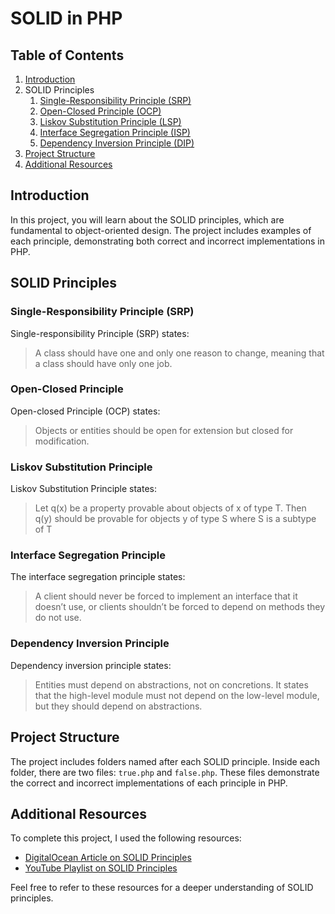 # SOLID in PHP

## Table of Contents

1. [Introduction](#introduction)
2. SOLID Principles
   1. [Single-Responsibility Principle (SRP)](#single-responsibility-principle-srp)
   2. [Open-Closed Principle (OCP)](#open-closed-principle-ocp)
   3. [Liskov Substitution Principle (LSP)](#liskov-substitution-principle-lsp)
   4. [Interface Segregation Principle (ISP)](#interface-segregation-principle-isp)
   5. [Dependency Inversion Principle (DIP)](#dependency-inversion-principle-dip)
3. [Project Structure](#project-structure)
4. [Additional Resources](#additional-resources)

## Introduction

In this project, you will learn about the SOLID principles, which are fundamental to object-oriented design. The project includes examples of each principle, demonstrating both correct and incorrect implementations in PHP.

## SOLID Principles

### Single-Responsibility Principle (SRP)

Single-responsibility Principle (SRP) states:

> A class should have one and only one reason to change, meaning that a class should have only one job.

### Open-Closed Principle

Open-closed Principle (OCP) states:

> Objects or entities should be open for extension but closed for modification.

### Liskov Substitution Principle

Liskov Substitution Principle states:

> Let q(x) be a property provable about objects of x of type T. Then q(y) should be provable for objects y of type S where S is a subtype of T

### Interface Segregation Principle

The interface segregation principle states:

> A client should never be forced to implement an interface that it doesn’t use, or clients shouldn’t be forced to depend on methods they do not use.

### Dependency Inversion Principle

Dependency inversion principle states:

> Entities must depend on abstractions, not on concretions. It states that the high-level module must not depend on the low-level module, but they should depend on abstractions.

## Project Structure

The project includes folders named after each SOLID principle. Inside each folder, there are two files: `true.php` and `false.php`. These files demonstrate the correct and incorrect implementations of each principle in PHP.

## Additional Resources

To complete this project, I used the following resources:

- [DigitalOcean Article on SOLID Principles](https://www.digitalocean.com/community/conceptual-articles/s-o-l-i-d-the-first-five-principles-of-object-oriented-design#open-closed-principle)
- [YouTube Playlist on SOLID Principles](https://www.youtube.com/watch?v=tJM6HSw5tVQ&list=PLwQhn2KOvsfWRg6po09v6TwR4yzsfcHl-)

Feel free to refer to these resources for a deeper understanding of SOLID principles.
